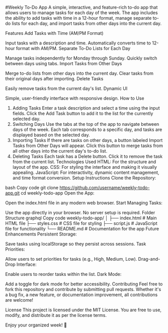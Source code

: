 #Weekly To-Do App
A simple, interactive, and feature-rich to-do app that allows users to manage tasks for each day of the week. The app includes the ability to add tasks with time in a 12-hour format, manage separate to-do lists for each day, and import tasks from other days into the current day.

Features
Add Tasks with Time (AM/PM Format)

Input tasks with a description and time.
Automatically converts time to 12-hour format with AM/PM.
Separate To-Do Lists for Each Day

Manage tasks independently for Monday through Sunday.
Quickly switch between days using tabs.
Import Tasks from Other Days

Merge to-do lists from other days into the current day.
Clear tasks from their original days after importing.
Delete Tasks

Easily remove tasks from the current day's list.
Dynamic UI

Simple, user-friendly interface with responsive design.
How to Use
1. Adding Tasks
Enter a task description and select a time using the input fields.
Click the Add Task button to add it to the list for the currently selected day.
2. Switching Days
Use the tabs at the top of the app to navigate between days of the week.
Each tab corresponds to a specific day, and tasks are displayed based on the selected day.
3. Importing Tasks
If there are tasks on other days, a button labeled Import Tasks from Other Days will appear.
Click this button to merge tasks from all other days into the current day's to-do list.
4. Deleting Tasks
Each task has a Delete button.
Click it to remove the task from the current list.
Technologies Used
HTML: For the structure and layout of the app.
CSS: For styling the interface and making it visually appealing.
JavaScript: For interactivity, dynamic content management, and time format conversion.
Setup Instructions
Clone the Repository:

bash
Copy code
git clone https://github.com/username/weekly-todo-app.git
cd weekly-todo-app
Open the App:

Open the index.html file in any modern web browser.
Start Managing Tasks:

Use the app directly in your browser. No server setup is required.
Folder Structure
graphql
Copy code
weekly-todo-app/
│
├── index.html       # Main HTML file
├── styles.css       # CSS file for styling
├── script.js        # JavaScript file for functionality
└── README.md        # Documentation for the app
Future Enhancements
Persistent Storage:

Save tasks using localStorage so they persist across sessions.
Task Priorities:

Allow users to set priorities for tasks (e.g., High, Medium, Low).
Drag-and-Drop Interface:

Enable users to reorder tasks within the list.
Dark Mode:

Add a toggle for dark mode for better accessibility.
Contributing
Feel free to fork this repository and contribute by submitting pull requests. Whether it's a bug fix, a new feature, or documentation improvement, all contributions are welcome!

License
This project is licensed under the MIT License. You are free to use, modify, and distribute it as per the license terms.

Enjoy your organized week! 🎉
